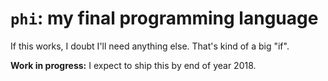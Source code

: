 # `phi`: my final programming language
If this works, I doubt I'll need anything else. That's kind of a big "if".

**Work in progress:** I expect to ship this by end of year 2018.
